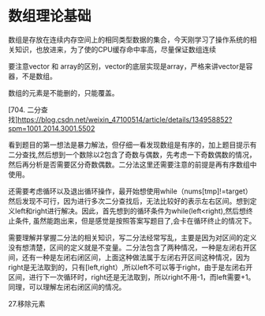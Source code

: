 # 数组理论基础

数组是存放在连续内存空间上的相同类型数据的集合，今天刚学习了操作系统的相关知识，也放进来，为了使的CPU缓存命中率高，尽量保证数组连续

要注意vector 和 array的区别，vector的底层实现是array，严格来讲vector是容器，不是数组。

数组的元素是不能删的，只能覆盖。

[704. 二分查找]https://blog.csdn.net/weixin_47100514/article/details/134958852?spm=1001.2014.3001.5502

看到题目的第一想法是暴力解法，但仔细一看发现数组是有序的，加上题目提示有二分查找,然后想到一个数除以2包含了奇数与偶数，先考虑一下奇数偶数的情况，然后再分析是否需要区分奇数偶数。二分法这里还需要注意的前提是再有序数组中使用。

还需要考虑循环以及退出循环操作，最开始想使用while（nums[tmp]!=target）然后发现不可行，因为进行多次二分查找后，无法比较好的表示左右区间。想到定义left和right进行解决。因此，首先想到的循环条件为while(left<right),然后想终止条件,
虽然能跑出来，但是感觉是按照答案写题目了,会卡在循环终止的情况下。

需要理解并掌握二分法的相关知识，写二分法经常写乱，主要是因为对区间的定义没有想清楚，区间的定义就是不变量。二分法包含了两种情况，一种是左闭右开区间，还有一种是左闭右闭区间，上面这种做法属于左闭右开区间这种情况，因为right是无法取到的，只有[left,right）,所以left不可以等于right，由于是左闭右开区间，进行下一次循环时，right还是无法取到，所以right不用-1，而left需要+1。同理，可以理解左闭右闭区间的情况。


27.移除元素
